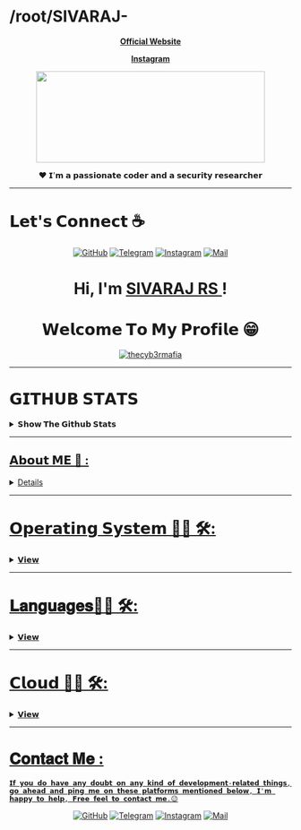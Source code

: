 # /root/SIVARAJ-

<p align="center">   <strong><a href="https://sivaraj.cf">Official Website</a></strong> 
<p align="center">   <strong><a href="https://www.instagram.com/_ft.sivaraj/">Instagram</a></strong> 
<p align="center">
	<img src="https://media.discordapp.net/attachments/931127954031915018/950668529118638090/standard_3.gif?width=540&height=216" width="408" height="163" />
</a>
</p>

</p> 

<p align="center">❤ 𝗜'𝗺 𝗮 𝗽𝗮𝘀𝘀𝗶𝗼𝗻𝗮𝘁𝗲 𝗰𝗼𝗱𝗲𝗿 𝗮𝗻𝗱 𝗮 𝘀𝗲𝗰𝘂𝗿𝗶𝘁𝘆 𝗿𝗲𝘀𝗲𝗮𝗿𝗰𝗵𝗲𝗿 </p> 

---
# 𝗟𝗲𝘁'𝘀 𝗖𝗼𝗻𝗻𝗲𝗰𝘁 :coffee:
<p align="center">
	<a href="https://github.com/TheCyb3rMafia/"><img src="https://img.icons8.com/bubbles/50/000000/github.png" alt="GitHub"/></a>
	<a href="https://t.me/sivarajtech"><img src="https://img.icons8.com/bubbles/50/000000/sent.png" alt="Telegram"/></a>
	<a href="https://www.instagram.com/_ft.sivaraj/"><img src="https://img.icons8.com/clouds/50/instagram-new--v2.png" alt="Instagram"/></a>
	<a href="mailto:sivarajkailas@gmail.com"><img src="https://img.icons8.com/bubbles/50/000000/apple-mail.png" alt="Mail"/></a>
</p>
<h1 align="center">Hi, I'm <a href="https://sivaraj.cf">SIVARAJ RS </a>!</h1>
<h1 align="center">𝗪𝗲𝗹𝗰𝗼𝗺𝗲 𝗧𝗼 𝗠𝘆 𝗣𝗿𝗼𝗳𝗶𝗹𝗲 😁</h1>

<p align="center">   <a href="https://github.com/thecyb3rmafia"><img src="https://github-readme-stats.vercel.app/api?username=thecyb3rmafia&show_icons=true&locale=en" alt="thecyb3rmafia" alt="SIVARAJ'S GITHUB stats"></a>
 
---
# 𝗚𝗜𝗧𝗛𝗨𝗕 𝗦𝗧𝗔𝗧𝗦

<details>
  <summary><b>𝗦𝗵𝗼𝘄 𝗧𝗵𝗲 𝗚𝗶𝘁𝗵𝘂𝗯 𝗦𝘁𝗮𝘁𝘀</b></summary>

<p align="center">   <a href="https://github.com/thecyb3rmafia"><img src="https://github-readme-stats.vercel.app/api?username=thecyb3rmafia&show_icons=true&include_all_commits=true&theme=chartreuse-dark&cache_seconds=3200" alt="ALBY'S GITHUB stats"></a>
 
 <p align="center">   <a href="https://github.com/thecyb3rmafia"><img src="https://activity-graph.herokuapp.com/graph?username=thecyb3rmafia&theme=react-dark&area=true&hide_border=true" </a>


 <p align="center">   <a href="https://github.com/thecyb3rmafia"><img src="https://github-profile-trophy.vercel.app/?username=thecyb3rmafia&row=1" </a>
 
 <p align="center">   <a href="https://github.com/thecyb3rmafia"><img src="https://github-readme-stats.vercel.app/api/top-langs/?username=thecyb3rmafia&theme=blue-green" </a>
 
  <p align="center">   <a href="https://github.com/thecyb3rmafia"><img src="https://github-readme-streak-stats.herokuapp.com/?user=thecyb3rmafia&theme=blue-green" </a>
 </p>
   </details>


---
 
## 𝗔𝗯𝗼𝘂𝘁 𝗠𝗘 💬 :

<details>

### 𝗛𝗶 , 𝗜'𝗺 𝗮 𝟭𝟳 𝘆𝗲𝗮𝗿 𝗼𝗹𝗱 𝘀𝘁𝘂𝗱𝗲𝗻𝘁 𝗳𝗿𝗼𝗺 𝗧𝗿𝗶𝘃𝗮𝗻𝗱𝗿𝘂𝗺, 𝗞𝗲𝗿𝗮𝗹𝗮 (𝗜𝗻𝗱𝗶𝗮)
𝗜'𝗺 𝗮 𝗚𝗮𝗺𝗲 𝗗𝗲𝘃𝗲𝗹𝗼𝗽𝗲𝗿 😉😎, 𝗣𝗲𝗻𝗲𝘁𝗿𝗮𝘁𝗶𝗼𝗻 𝗧𝗲𝘀𝘁𝗲𝗿, 𝗦𝗲𝗰𝘂𝗿𝗶𝘁𝘆 𝗥𝗲𝘀𝗲𝗮𝗿𝗰𝗵𝗲𝗿, 𝗖𝗼𝗽𝘆 𝗣𝗮𝘀𝘁𝗲 𝗗𝗲𝘃𝗲𝗹𝗼𝗽𝗲𝗿, 𝗖𝘆𝗯𝗲𝗿 𝗦𝗲𝗰𝘂𝗿𝗶𝘁𝘆 𝗘𝗻𝘁𝗵𝘂𝘀𝗶𝗮𝘀𝘁, 
𝗔𝗻𝗱𝗿𝗼𝗶𝗱 𝗗𝗲𝘃𝗲𝗹𝗼𝗽𝗲𝗿, 𝗪𝗲𝗯 𝗗𝗲𝘀𝗶𝗴𝗻𝗲𝗿 & 𝗔 𝗕𝗼𝘆 𝗪𝗵𝗼 𝗜𝘀 𝗛𝗶𝗴𝗵𝗹𝘆 𝗣𝗮𝘀𝘀𝗶𝗼𝗻𝗮𝘁𝗲 𝗔𝗯𝗼𝘂𝘁 𝗕𝘂𝗶𝗹𝗱𝗶𝗻𝗴 𝗖𝘂𝘀𝘁𝗼𝗺 𝗕𝘂𝗶𝗹𝗱 𝗦𝗼𝗳𝘁𝘄𝗮𝗿𝗲𝘀 𝗔𝗻𝗱 𝗪𝗲𝗯 𝗟𝗼𝗮𝗱𝗲𝗱
𝗔𝗽𝗽𝗹𝗶𝗰𝗮𝘁𝗶𝗼𝗻 , 𝗜 𝗨𝘀𝘂𝗮𝗹𝗹𝘆 𝗪𝗼𝗿𝗸𝘀 𝗢𝗻 𝗪𝗶𝗻𝗱𝗼𝘄𝘀 𝗔𝗻𝗱 𝗙𝗼𝗿 𝗦𝗲𝗰𝘂𝗿𝗶𝘁𝘆 𝗣𝘂𝗿𝗽𝗼𝘀𝗲𝘀 𝗜 𝗠𝗶𝗴𝗿𝗮𝘁𝗲𝘀 𝗧𝗼 𝗟𝗶𝗻𝘂𝘅. 𝗜'𝘃𝗲 𝗕𝗲𝗲𝗻 𝗜𝗻𝘁𝗼 𝗗𝗲𝘃𝗲𝗹𝗼𝗽𝗶𝗻𝗴 𝗔𝘁
𝗧𝗵𝗲 𝗔𝗴𝗲 𝗢𝗳 𝟵. 𝗜'𝗺 𝗨𝘀𝘂𝗮𝗹𝗹𝘆 𝗞𝗻𝗼𝘄𝗻 𝗙𝗼𝗿 𝗗𝗲𝘃𝗲𝗹𝗼𝗽𝗶𝗻𝗴 𝗙𝗶𝘃𝗲𝗺 (𝗚𝗧𝗔 𝟱 𝗦𝗲𝗿𝘃𝗲𝗿𝘀). 𝗜'𝗺 𝘀𝘁𝗶𝗹𝗹 𝗳𝗿𝗲𝗲𝗹𝗮𝗻𝗰𝗶𝗻𝗴 𝗺𝘆 𝘄𝗼𝗿𝗸𝘀 , 𝗜 𝗵𝗮𝘃𝗲 𝗮 𝗹𝗼𝘁 𝗼𝗳
𝗖𝗹𝗶𝗲𝗻𝘁𝘀 𝗙𝗿𝗼𝗺 𝟮𝟱+ 𝗖𝗼𝘂𝗻𝘁𝗿𝗶𝗲𝘀 , 𝗗𝗲𝘃𝗲𝗹𝗼𝗽𝗲𝗱 𝗔𝗿𝗼𝘂𝗻𝗱 𝟳𝟳 𝗦𝗲𝗿𝘃𝗲𝗿𝘀 𝗜𝗻 𝗟𝗮𝘀𝘁 𝟮 𝗬𝗲𝗮𝗿𝘀, 𝗧𝗼 𝗕𝗲 𝗛𝗼𝗻𝗲𝘀𝘁, 𝗜 𝗞𝗲𝗲𝗽 𝗠𝘆 𝗦𝗼𝘂𝗿𝗰𝗲𝘀 𝗘𝗻𝗰𝗿𝘆𝗽𝘁𝗲𝗱 
𝗔𝗻𝗱 𝗧𝗵𝗶𝘀 𝗜𝘀 𝗢𝗻𝗲 𝗢𝗳 𝗧𝗵𝗲 𝗠𝗮𝗶𝗻 𝗥𝗲𝗮𝘀𝗼𝗻 𝗙𝗼𝗿 𝗟𝗮𝘀𝘁 𝟱 𝗬𝗲𝗮𝗿𝘀 , 𝗜 𝗪𝗲𝗿𝗲𝗻'𝘁 𝗖𝗼𝗻𝘁𝗿𝗶𝗯𝘂𝘁𝗶𝗻𝗴 𝗧𝗼 𝗧𝗵𝗲 𝗢𝗳𝗳𝗶𝗰𝗶𝗮𝗹 𝗚𝗶𝘁𝗵𝘂𝗯.
𝗠𝘆 𝗗𝗿𝗲𝗮𝗺 𝗜𝘀 𝗧𝗼 𝗕𝗲𝗰𝗼𝗺𝗲 𝗔 𝗖𝗲𝗿𝘁𝗶𝗳𝗶𝗲𝗱 𝗘𝘁𝗵𝗶𝗰𝗮𝗹 𝗛𝗮𝗰𝗸𝗲𝗿. 𝗜'𝗺 𝗞𝗲𝗲𝗻𝗹𝘆 𝗜𝗻𝘁𝗿𝗲𝘀𝘁𝗲𝗱 𝗜𝗻 𝗔 𝗟𝗼𝘁 𝗢𝗳 𝗦𝗲𝗰𝘂𝗿𝗶𝘁𝘆 & 𝗪𝗲𝗯 𝗦𝗲𝗰𝘂𝗿𝗶𝘁𝘆 𝗙𝗹𝗼𝘄𝘀.
𝗜'𝘃𝗲 𝗕𝗲𝗲𝗻 𝗥𝗲𝘀𝗲𝗮𝗿𝗰𝗵𝗶𝗻𝗴 𝗔𝗯𝗼𝘂𝘁 𝗖𝘆𝗯𝗲𝗿 𝗦𝗲𝗰𝘂𝗿𝗶𝘁𝗶𝗲𝘀 𝗔𝘁 𝗧𝗵𝗲 𝗔𝗴𝗲 𝗢𝗳 𝟭𝟯.
 <img hight="400" width="500" alt="GIF" align="right" src="https://raw.githubusercontent.com/Xx-Ashutosh-xX/Xx-Ashutosh-xX/master/assets/1936.gif">

 </p>


 </p>
 
</details>
   
---
   
 # 𝗢𝗽𝗲𝗿𝗮𝘁𝗶𝗻𝗴 𝗦𝘆𝘀𝘁𝗲𝗺 👨‍💻 🛠:
  
<details>
  <summary><b>𝗩𝗶𝗲𝘄</b></summary>
</br> 
<p align="center"> 

<img src="https://camo.githubusercontent.com/5b7886225855c2c5ac8bcc15effcb289c238c597680d61c24e5e7541af59ee10/68747470733a2f2f696d672e736869656c64732e696f2f62616467652f416e64726f69642d3344444338343f7374796c653d666f722d7468652d6261646765266c6f676f3d616e64726f6964266c6f676f436f6c6f723d7768697465" alt="Kali Linux" width="120" hight="50">
<img src="https://camo.githubusercontent.com/41281b9a32f13ac5b9d41ed9bae12c0de662f948f9bf59fd19df354fe49af146/68747470733a2f2f696d672e736869656c64732e696f2f62616467652f57696e646f77732d3030373844363f7374796c653d666f722d7468652d6261646765266c6f676f3d77696e646f7773266c6f676f436f6c6f723d7768697465" alt="Windows"  width="120" hight="50">
<img src="https://camo.githubusercontent.com/878e15b4f7576e844856dc60d855ba0587d3d2bc56211fbe69734ebccb13b068/68747470733a2f2f696d672e736869656c64732e696f2f62616467652f4c696e75782d4643433632343f7374796c653d666f722d7468652d6261646765266c6f676f3d6c696e7578266c6f676f436f6c6f723d626c61636b" alt="Android" width="120" hight="50">
 <img src="https://camo.githubusercontent.com/a0729ab382adb05cbaa5700200f3092bf7726fc4f18e19338ac43ab27025a5c8/68747470733a2f2f696d672e736869656c64732e696f2f62616467652f4b616c695f4c696e75782d3535374339343f7374796c653d666f722d7468652d6261646765266c6f676f3d6b616c692d6c696e7578266c6f676f436f6c6f723d7768697465" alt="Android" width="120" hight="50">
</p>
</p>
</br>
</details>

---

# 𝐋𝐚𝐧𝐠𝐮𝐚𝐠𝐞𝐬👨‍💻 🛠:
<details>
  <summary><b>𝗩𝗶𝗲𝘄</b></summary>
</br> 
<p align="center">
<img src="https://camo.githubusercontent.com/94be0a2e5be142925615e5821d97137a930d08fc154962ce43860f1957e6661e/68747470733a2f2f696d672e736869656c64732e696f2f62616467652f507974686f6e2d3337373641423f7374796c653d666f722d7468652d6261646765266c6f676f3d707974686f6e266c6f676f436f6c6f723d7768697465" alt="Python" width="120" hight="50">
<img src="https://camo.githubusercontent.com/60155f4543422e46101b7edb0fc701c872d9190b23dc33cb47bd1ac15d80dec1/68747470733a2f2f696d672e736869656c64732e696f2f62616467652f48544d4c2d3233393132303f7374796c653d666f722d7468652d6261646765266c6f676f3d68746d6c35266c6f676f436f6c6f723d7768697465" alt="HTML" width="120" hight="50">
<img src="https://camo.githubusercontent.com/988b23566a8e239f9717abbed64d36834115c8a8c7082a71c358e04f47f8398c/68747470733a2f2f696d672e736869656c64732e696f2f62616467652f4d7953514c2d3030303030463f7374796c653d666f722d7468652d6261646765266c6f676f3d6d7973716c266c6f676f436f6c6f723d7768697465" alt="HTML" width="120" hight="50">
<img src="https://camo.githubusercontent.com/aca8077e4bfa77bc5469b4691a9f649a1e22ea5a3271f82bb09dbc7cff80bf4c/68747470733a2f2f696d672e736869656c64732e696f2f62616467652f5368656c6c5f5363726970742d3132313031313f7374796c653d666f722d7468652d6261646765266c6f676f3d676e752d62617368266c6f676f436f6c6f723d7768697465" alt="Python" width="120" hight="50">
 
</p>
</br>
</details>

---


# 𝗖𝗹𝗼𝘂𝗱 👨‍💻 🛠:
<details>
  <summary><b>𝗩𝗶𝗲𝘄</b></summary>
</br> 
<p align="center">
<img src="https://camo.githubusercontent.com/783c0ba99432e0f18a998dbbcb3fb46a3f0bb564751c08bbaf138189716c1643/68747470733a2f2f696d672e736869656c64732e696f2f62616467652f416d617a6f6e5f4157532d3233324633453f7374796c653d666f722d7468652d6261646765266c6f676f3d616d617a6f6e2d617773266c6f676f436f6c6f723d7768697465" alt="Python" width="120" hight="50">
<img src="https://camo.githubusercontent.com/71790379eb2459d3c732db11788bb8451c0a2cb106c711cc57f71bf528bdb764/68747470733a2f2f696d672e736869656c64732e696f2f62616467652f476f6f676c655f436c6f75642d3432383546343f7374796c653d666f722d7468652d6261646765266c6f676f3d676f6f676c652d636c6f7564266c6f676f436f6c6f723d7768697465" alt="HTML" width="120" hight="50">
<img src="https://camo.githubusercontent.com/3bcc8da5c94cefdf2d976837d1be601f4d44d36b58d9590e36debe834a6e34de/68747470733a2f2f696d672e736869656c64732e696f2f62616467652f4865726f6b752d3433303039383f7374796c653d666f722d7468652d6261646765266c6f676f3d6865726f6b75266c6f676f436f6c6f723d7768697465" alt="HTML" width="120" hight="50">
<img src="https://camo.githubusercontent.com/92dde1e7c42c013a5fce4dfeee0843f06710bfd38a610885e33a273c7eca0d22/68747470733a2f2f696d672e736869656c64732e696f2f62616467652f4e65746c6966792d3030433742373f7374796c653d666f722d7468652d6261646765266c6f676f3d6e65746c696679266c6f676f436f6c6f723d7768697465" alt="Python" width="120" hight="50">
 
</p>
</br>
</details>


---

# 𝐂𝐨𝐧𝐭𝐚𝐜𝐭 𝐌𝐞 :

<p>

    𝗜𝗳 𝘆𝗼𝘂 𝗱𝗼 𝗵𝗮𝘃𝗲 𝗮𝗻𝘆 𝗱𝗼𝘂𝗯𝘁 𝗼𝗻 𝗮𝗻𝘆 𝗸𝗶𝗻𝗱 𝗼𝗳 𝗱𝗲𝘃𝗲𝗹𝗼𝗽𝗺𝗲𝗻𝘁-𝗿𝗲𝗹𝗮𝘁𝗲𝗱 𝘁𝗵𝗶𝗻𝗴𝘀, 𝗴𝗼 𝗮𝗵𝗲𝗮𝗱 𝗮𝗻𝗱 𝗽𝗶𝗻𝗴 𝗺𝗲 𝗼𝗻 𝘁𝗵𝗲𝘀𝗲 𝗽𝗹𝗮𝘁𝗳𝗼𝗿𝗺𝘀 𝗺𝗲𝗻𝘁𝗶𝗼𝗻𝗲𝗱 𝗯𝗲𝗹𝗼𝘄, 𝗜'𝗺 𝗵𝗮𝗽𝗽𝘆 𝘁𝗼 𝗵𝗲𝗹𝗽, 𝗙𝗿𝗲𝗲 𝗳𝗲𝗲𝗹 𝘁𝗼 𝗰𝗼𝗻𝘁𝗮𝗰𝘁 𝗺𝗲.😉

<p align="center">
	<a href="https://github.com/thecyb3rmafia"><img src="https://img.icons8.com/bubbles/50/000000/github.png" alt="GitHub"/></a>
	<a href="https://t.me/sivarajtech"><img src="https://img.icons8.com/bubbles/50/000000/sent.png" alt="Telegram"/></a>
	<a href="https://www.instagram.com/_ft.sivaraj/"><img src="https://img.icons8.com/clouds/50/instagram-new--v2.png" alt="Instagram"/></a>
	<a href="mailto:sivarajkailas@gmail.com"><img src="https://img.icons8.com/bubbles/50/000000/apple-mail.png" alt="Mail"/></a>
</p>

 

<!--
